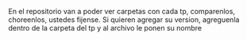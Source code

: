 En el repositorio van a poder ver carpetas con cada tp, comparenlos, choreenlos, ustedes fijense.
Si quieren agregar su version, agreguenla dentro de la carpeta del tp y al archivo le ponen su nombre
